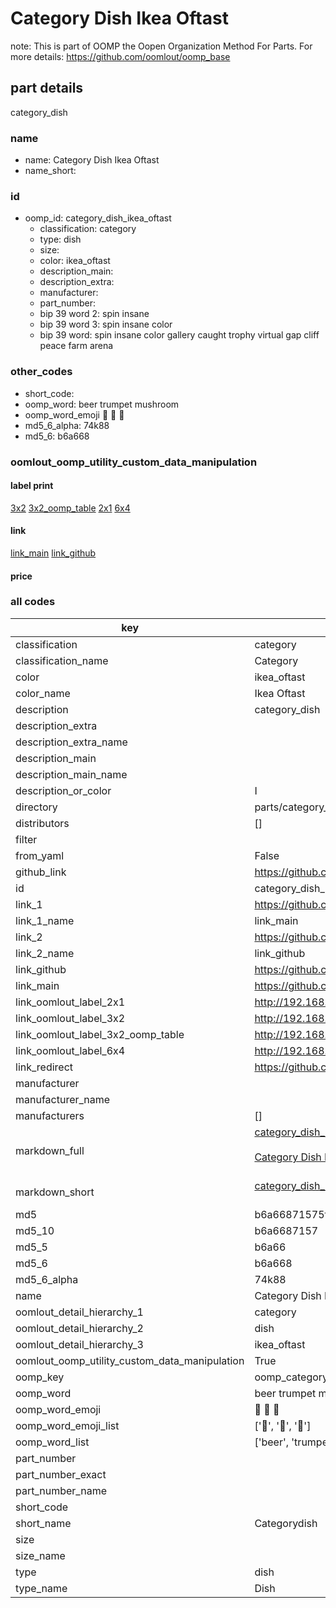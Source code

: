# Category Dish Ikea Oftast  

note: This is part of OOMP the Oopen Organization Method For Parts. For more details: https://github.com/oomlout/oomp_base

##  part details
  



category_dish



### name
* name: Category Dish Ikea Oftast
* name_short: 
### id
* oomp_id: category_dish_ikea_oftast
  * classification: category
  * type: dish
  * size: 
  * color: ikea_oftast
  * description_main: 
  * description_extra: 
  * manufacturer: 
  * part_number: 
  * bip 39 word 2: spin insane
  * bip 39 word 3: spin insane color
  * bip 39 word: spin insane color gallery caught trophy virtual gap cliff peace farm arena

### other_codes
* short_code: 
* oomp_word: beer trumpet mushroom
* oomp_word_emoji :beer: :trumpet: :mushroom:
* md5_6_alpha: 74k88
* md5_6: b6a668






### oomlout_oomp_utility_custom_data_manipulation
#### label print
[3x2](http://192.168.1.245:1112/?label=oomp%2074k88)
[3x2_oomp_table](http://192.168.1.108:1112/?label=oomp%2074k88)
[2x1](http://192.168.1.242:1112/?label=oomp%2074k88)
[6x4](http://192.168.1.55:1112/?label=oomp%2074k88)    

#### link

[link_main](https://github.com/oomlout/oomlout_oomp_version_1_messy/tree/main/parts/category_dish_ikea_oftast) [link_github](https://github.com/oomlout/oomlout_oomp_version_1_messy/tree/main/parts/category_dish_ikea_oftast)                             

#### price







### all codes 
| key | value |  
| --- | --- |  
| classification | category |  
| classification_name | Category |  
| color | ikea_oftast |  
| color_name | Ikea Oftast |  
| description | category_dish |  
| description_extra |  |  
| description_extra_name |  |  
| description_main |  |  
| description_main_name |  |  
| description_or_color | I  |  
| directory | parts/category_dish_ikea_oftast |  
| distributors | [] |  
| filter |  |  
| from_yaml | False |  
| github_link | https://github.com/oomlout/oomlout_oomp_part_src/tree/main/parts/category_dish_ikea_oftast |  
| id | category_dish_ikea_oftast |  
| link_1 | https://github.com/oomlout/oomlout_oomp_version_1_messy/tree/main/parts/category_dish_ikea_oftast |  
| link_1_name | link_main |  
| link_2 | https://github.com/oomlout/oomlout_oomp_version_1_messy/tree/main/parts/category_dish_ikea_oftast |  
| link_2_name | link_github |  
| link_github | https://github.com/oomlout/oomlout_oomp_version_1_messy/tree/main/parts/category_dish_ikea_oftast |  
| link_main | https://github.com/oomlout/oomlout_oomp_version_1_messy/tree/main/parts/category_dish_ikea_oftast |  
| link_oomlout_label_2x1 | http://192.168.1.242:1112/?label=oomp%2074k88 |  
| link_oomlout_label_3x2 | http://192.168.1.245:1112/?label=oomp%2074k88 |  
| link_oomlout_label_3x2_oomp_table | http://192.168.1.108:1112/?label=oomp%2074k88 |  
| link_oomlout_label_6x4 | http://192.168.1.55:1112/?label=oomp%2074k88 |  
| link_redirect | https://github.com/oomlout/oomlout_oomp_version_1_messy/tree/main/parts/category_dish_ikea_oftast |  
| manufacturer |  |  
| manufacturer_name |  |  
| manufacturers | [] |  
| markdown_full | [category_dish_ikea_oftast](none)<br>[](none)<br>[Category Dish Ikea Oftast](none)<br><br> |  
| markdown_short | [category_dish_ikea_oftast](none)<br><br> |  
| md5 | b6a66871575f5e8fa39235f05b5d3e8f |  
| md5_10 | b6a6687157 |  
| md5_5 | b6a66 |  
| md5_6 | b6a668 |  
| md5_6_alpha | 74k88 |  
| name | Category Dish Ikea Oftast |  
| oomlout_detail_hierarchy_1 | category |  
| oomlout_detail_hierarchy_2 | dish |  
| oomlout_detail_hierarchy_3 | ikea_oftast |  
| oomlout_oomp_utility_custom_data_manipulation | True |  
| oomp_key | oomp_category_dish_ikea_oftast |  
| oomp_word | beer trumpet mushroom |  
| oomp_word_emoji | :beer: :trumpet: :mushroom: |  
| oomp_word_emoji_list | [':beer:', ':trumpet:', ':mushroom:'] |  
| oomp_word_list | ['beer', 'trumpet', 'mushroom'] |  
| part_number |  |  
| part_number_exact |  |  
| part_number_name |  |  
| short_code |  |  
| short_name | Categorydish |  
| size |  |  
| size_name |  |  
| type | dish |  
| type_name | Dish |  
